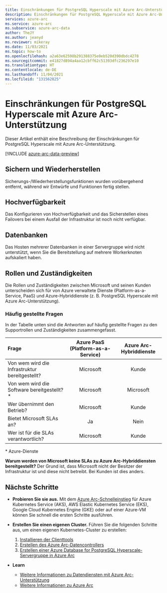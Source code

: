 ```yaml
---
title: Einschränkungen für PostgreSQL Hyperscale mit Azure Arc-Unterstützung
description: Einschränkungen für PostgreSQL Hyperscale mit Azure Arc-Unterstützung
services: azure-arc
ms.service: azure-arc
ms.subservice: azure-arc-data
author: TheJY
ms.author: jeanyd
ms.reviewer: mikeray
ms.date: 11/03/2021
ms.topic: how-to
ms.openlocfilehash: a2a63e62598b291388375e0eb520d390dbdc4278
ms.sourcegitcommit: e41827d894a4aa12cbff62c51393dfc236297e10
ms.translationtype: HT
ms.contentlocale: de-DE
ms.lasthandoff: 11/04/2021
ms.locfileid: "131562825"
---
```

# <a name="limitations-of-azure-arc-enabled-postgresql-hyperscale"></a>Einschränkungen für PostgreSQL Hyperscale mit Azure Arc-Unterstützung

Dieser Artikel enthält eine Beschreibung der Einschränkungen für PostgreSQL Hyperscale mit Azure Arc-Unterstützung. 

[!INCLUDE [azure-arc-data-preview](../../../includes/azure-arc-data-preview.md)]

## <a name="backup-and-restore"></a>Sichern und Wiederherstellen
Sicherungs-/Wiederherstellungsfunktionen wurden vorübergehend entfernt, während wir Entwürfe und Funktionen fertig stellen.

## <a name="high-availability"></a>Hochverfügbarkeit
Das Konfigurieren von Hochverfügbarkeit und das Sicherstellen eines Failovers bei einem Ausfall der Infrastruktur ist noch nicht verfügbar.

## <a name="databases"></a>Datenbanken
Das Hosten mehrerer Datenbanken in einer Servergruppe wird nicht unterstützt, wenn Sie die Bereitstellung auf mehrere Workerknoten aufskaliert haben.

## <a name="roles-and-responsibilities"></a>Rollen und Zuständigkeiten

Die Rollen und Zuständigkeiten zwischen Microsoft und seinen Kunden unterscheiden sich für von Azure verwaltete Dienste (Platform-as-a-Service, PaaS) und Azure-Hybriddienste (z. B. PostgreSQL Hyperscale mit Azure Arc-Unterstützung). 

### <a name="frequently-asked-questions"></a>Häufig gestellte Fragen
In der Tabelle unten sind die Antworten auf häufig gestellte Fragen zu den Supportrollen und Zuständigkeiten zusammengefasst.

| Frage                      | Azure PaaS (Platform-as-a-Service) | Azure Arc-Hybriddienste |
|:----------------------------------|:------------------------------------:|:---------------------------:|
| Von wem wird die Infrastruktur bereitgestellt?  | Microsoft                          | Kunde                  |
| Von wem wird die Software bereitgestellt?*       | Microsoft                          | Microsoft                 |
| Wer übernimmt den Betrieb? | Microsoft                          | Kunde                  |
| Bietet Microsoft SLAs an?      | Ja                                | Nein                        |
| Wer ist für die SLAs verantwortlich? | Microsoft                          | Kunde                  |

\* Azure-Dienste

__Warum werden von Microsoft keine SLAs zu Azure Arc-Hybriddiensten bereitgestellt?__ Der Grund ist, dass Microsoft nicht der Besitzer der Infrastruktur ist und diese nicht betreibt. Bei Kunden ist dies anders.

## <a name="next-steps"></a>Nächste Schritte

- **Probieren Sie sie aus.** Mit dem [Azure Arc-Schnelleinstieg](https://github.com/microsoft/azure_arc#azure-arc-enabled-data-services) für Azure Kubernetes Service (AKS), AWS Elastic Kubernetes Service (EKS), Google Cloud Kubernetes Engine (GKE) oder auf einer Azure-VM können Sie schnell die ersten Schritte ausführen. 

- **Erstellen Sie einen eigenen Cluster.** Führen Sie die folgenden Schritte aus, um einen eigenen Kubernetes-Cluster zu erstellen: 
   1. [Installieren der Clienttools](install-client-tools.md)
   2. [Erstellen des Azure Arc-Datencontrollers](create-data-controller.md)
   3. [Erstellen einer Azure Database for PostgreSQL Hyperscale-Servergruppe in Azure Arc](create-postgresql-hyperscale-server-group.md) 

- **Learn**
   - [Weitere Informationen zu Datendiensten mit Azure Arc-Unterstützung](https://azure.microsoft.com/services/azure-arc/hybrid-data-services)
   - [Weitere Informationen zu Azure Arc](https://aka.ms/azurearc)
